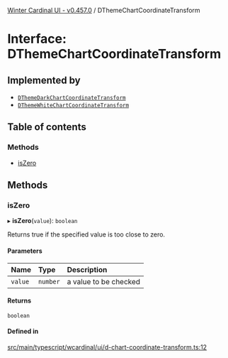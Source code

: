 [Winter Cardinal UI - v0.457.0](../index.md) / DThemeChartCoordinateTransform

# Interface: DThemeChartCoordinateTransform

## Implemented by

- [`DThemeDarkChartCoordinateTransform`](../classes/DThemeDarkChartCoordinateTransform.md)
- [`DThemeWhiteChartCoordinateTransform`](../classes/DThemeWhiteChartCoordinateTransform.md)

## Table of contents

### Methods

- [isZero](DThemeChartCoordinateTransform.md#iszero)

## Methods

### isZero

▸ **isZero**(`value`): `boolean`

Returns true if the specified value is too close to zero.

#### Parameters

| Name | Type | Description |
| :------ | :------ | :------ |
| `value` | `number` | a value to be checked |

#### Returns

`boolean`

#### Defined in

[src/main/typescript/wcardinal/ui/d-chart-coordinate-transform.ts:12](https://github.com/winter-cardinal/winter-cardinal-ui/blob/v0.457.0/src/main/typescript/wcardinal/ui/d-chart-coordinate-transform.ts#L12)
